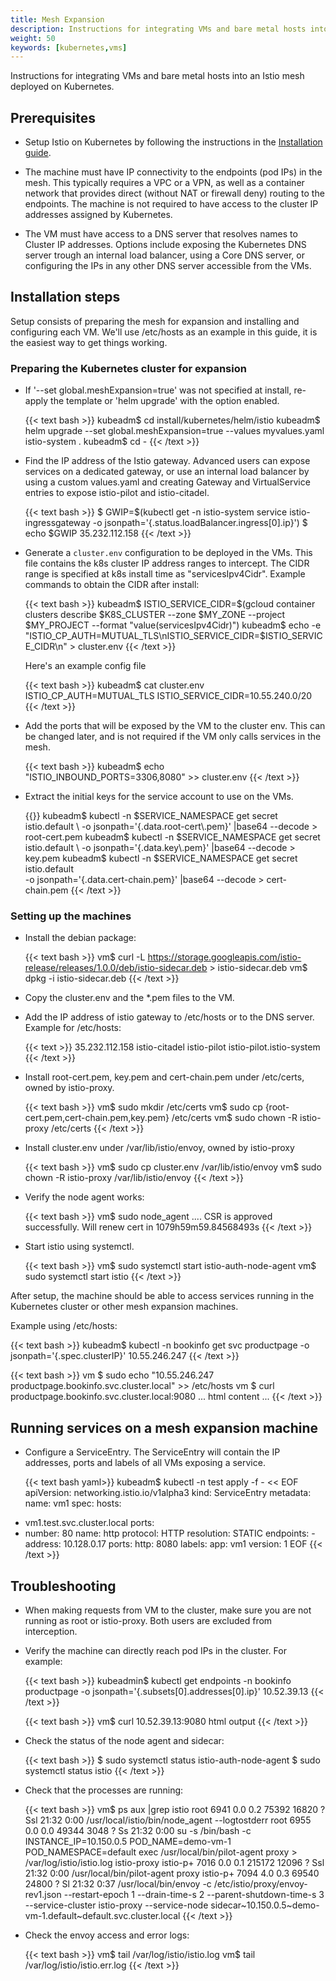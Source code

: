 ```yaml
---
title: Mesh Expansion
description: Instructions for integrating VMs and bare metal hosts into an Istio mesh deployed on Kubernetes.
weight: 50
keywords: [kubernetes,vms]
---
```


Instructions for integrating VMs and bare metal hosts into an Istio mesh
deployed on Kubernetes.

## Prerequisites

* Setup Istio on Kubernetes by following the instructions in the [Installation guide](/docs/setup/kubernetes/quick-start/).

* The machine must have IP connectivity to the endpoints (pod IPs) in the mesh. This
typically requires a VPC or a VPN, as well as a container network that
provides direct (without NAT or firewall deny) routing to the endpoints. The machine
is not required to have access to the cluster IP addresses assigned by Kubernetes.

* The VM must have access to a DNS server that resolves names to Cluster IP addresses. Options include exposing the Kubernetes DNS server trough an internal load balancer, using a Core DNS server, or configuring the IPs in any other DNS server accessible from the VMs.

## Installation steps

Setup consists of preparing the mesh for expansion and installing and configuring each VM.
We'll use /etc/hosts as an example in this guide, it is the easiest way to get things working.

### Preparing the Kubernetes cluster for expansion

*  If '--set global.meshExpansion=true' was not specified at install, re-apply the 
   template or 'helm upgrade' with the option enabled. 

    {{< text bash >}}
    kubeadm$ cd install/kubernetes/helm/istio
    kubeadm$ helm upgrade --set global.meshExpansion=true --values myvalues.yaml istio-system .
    kubeadm$ cd -
    {{< /text >}}

* Find the IP address of the Istio gateway. Advanced users can expose services on a dedicated gateway,
or use an internal load balancer by using a custom values.yaml and creating Gateway and VirtualService
entries to expose istio-pilot and istio-citadel. 

    {{< text bash >}}
    $ GWIP=$(kubectl get -n istio-system service istio-ingressgateway -o jsonpath='{.status.loadBalancer.ingress[0].ip}')
    $ echo $GWIP
    35.232.112.158
    {{< /text >}}

*   Generate a `cluster.env` configuration to be deployed in the VMs. This file contains
the k8s cluster IP address ranges to intercept. The CIDR range is specified at k8s 
install time as "servicesIpv4Cidr". Example commands to obtain the CIDR after install:

    {{< text bash >}}
    kubeadm$ ISTIO_SERVICE_CIDR=$(gcloud container clusters describe $K8S_CLUSTER --zone $MY_ZONE --project $MY_PROJECT --format "value(servicesIpv4Cidr)")
    kubeadm$ echo -e "ISTIO_CP_AUTH=MUTUAL_TLS\nISTIO_SERVICE_CIDR=$ISTIO_SERVICE_CIDR\n" > cluster.env
    {{< /text >}}

    Here's an example config file

    {{< text bash >}}
    kubeadm$ cat cluster.env
    ISTIO_CP_AUTH=MUTUAL_TLS
    ISTIO_SERVICE_CIDR=10.55.240.0/20
    {{< /text >}}

* Add the ports that will be exposed by the VM to the cluster env. This can be changed later, and 
is not required if the VM only calls services in the mesh.

    {{< text bash >}}
    kubeadm$ echo "ISTIO_INBOUND_PORTS=3306,8080" >> cluster.env
    {{< /text >}}
    
* Extract the initial keys for the service account to use on the VMs. 
  
  {{<text bash>}}
  kubeadm$ kubectl -n $SERVICE_NAMESPACE get secret istio.default  \
    -o jsonpath='{.data.root-cert\.pem}' |base64 --decode > root-cert.pem
  kubeadm$ kubectl -n $SERVICE_NAMESPACE get secret istio.default  \
    -o jsonpath='{.data.key\.pem}' |base64 --decode > key.pem
  kubeadm$ kubectl -n $SERVICE_NAMESPACE get secret istio.default  \
      -o jsonpath='{.data.cert-chain\.pem}' |base64 --decode > cert-chain.pem
  {{< /text >}}

### Setting up the machines

* Install the debian package:

    {{< text bash >}}
    vm$ curl -L https://storage.googleapis.com/istio-release/releases/1.0.0/deb/istio-sidecar.deb > istio-sidecar.deb
    vm$ dpkg -i istio-sidecar.deb
    {{< /text >}}

* Copy the cluster.env and the *.pem files to the VM.

* Add the IP address of istio gateway to /etc/hosts or to the DNS server. Example for /etc/hosts:

    {{< text >}}
    35.232.112.158 istio-citadel istio-pilot istio-pilot.istio-system
    {{< /text >}}

* Install root-cert.pem, key.pem and cert-chain.pem under /etc/certs, owned by istio-proxy. 

    {{< text bash >}}
    vm$ sudo mkdir /etc/certs
    vm$ sudo cp {root-cert.pem,cert-chain.pem,key.pem} /etc/certs
    vm$ sudo chown -R istio-proxy /etc/certs
    {{< /text >}}

* Install cluster.env under /var/lib/istio/envoy, owned by istio-proxy 

    {{< text bash >}}
    vm$ sudo cp cluster.env /var/lib/istio/envoy
    vm$ sudo chown -R istio-proxy /var/lib/istio/envoy
    {{< /text >}}

* Verify the node agent works:

    {{< text bash >}}
    vm$ sudo node_agent
    ....
    CSR is approved successfully. Will renew cert in 1079h59m59.84568493s
    {{< /text >}}

*  Start istio using systemctl.

    {{< text bash >}}
    vm$ sudo systemctl start istio-auth-node-agent
    vm$ sudo systemctl start istio
    {{< /text >}}

After setup, the machine should be able to access services running in the Kubernetes cluster
or other mesh expansion machines.

Example using /etc/hosts: 

{{< text bash >}}
kubeadm$ kubectl -n bookinfo get svc productpage -o jsonpath='{.spec.clusterIP}'
10.55.246.247
{{< /text >}}

{{< text bash >}}
vm $ sudo echo "10.55.246.247 productpage.bookinfo.svc.cluster.local" >> /etc/hosts
vm $ curl productpage.bookinfo.svc.cluster.local:9080
... html content ...
{{< /text >}}

## Running services on a mesh expansion machine

*   Configure a ServiceEntry. The ServiceEntry will contain the IP addresses, ports and labels of all
VMs exposing a service.

    {{< text bash yaml>}}
    kubeadm$ kubectl -n test apply -f - << EOF
apiVersion: networking.istio.io/v1alpha3
kind: ServiceEntry
metadata:
  name: vm1
spec:
   hosts:
   - vm1.test.svc.cluster.local
   ports:
   - number: 80
     name: http
     protocol: HTTP
   resolution: STATIC
   endpoints:
    - address: 10.128.0.17
      ports:
        http: 8080
      labels:
        app: vm1
        version: 1
    EOF
    {{< /text >}}


## Troubleshooting

* When making requests from VM to the cluster, make sure you are not running as root or istio-proxy. Both
 users are excluded from interception.

* Verify the machine can directly reach pod IPs in the cluster. For example:

    {{< text bash >}}
    kubeadmin$ kubectl get endpoints -n bookinfo productpage -o jsonpath='{.subsets[0].addresses[0].ip}'
    10.52.39.13
    {{< /text >}}

    {{< text bash >}}
    vm$ curl 10.52.39.13:9080
    html output
    {{< /text >}}

* Check the status of the node agent and sidecar:

  {{< text bash >}}
  $ sudo systemctl status istio-auth-node-agent
  $ sudo systemctl status istio
  {{< /text >}}

* Check that the processes are running:
  
  {{< text bash >}}
  vm$ ps aux |grep istio
  root      6941  0.0  0.2  75392 16820 ?        Ssl  21:32   0:00 /usr/local/istio/bin/node_agent --logtostderr
  root      6955  0.0  0.0  49344  3048 ?        Ss   21:32   0:00 su -s /bin/bash -c INSTANCE_IP=10.150.0.5 POD_NAME=demo-vm-1 POD_NAMESPACE=default exec /usr/local/bin/pilot-agent proxy > /var/log/istio/istio.log istio-proxy
  istio-p+  7016  0.0  0.1 215172 12096 ?        Ssl  21:32   0:00 /usr/local/bin/pilot-agent proxy
  istio-p+  7094  4.0  0.3  69540 24800 ?        Sl   21:32   0:37 /usr/local/bin/envoy -c /etc/istio/proxy/envoy-rev1.json --restart-epoch 1 --drain-time-s 2 --parent-shutdown-time-s 3 --service-cluster istio-proxy --service-node sidecar~10.150.0.5~demo-vm-1.default~default.svc.cluster.local
  {{< /text >}}

* Check the envoy access and error logs:

  {{< text bash >}}
  vm$ tail /var/log/istio/istio.log
  vm$ tail /var/log/istio/istio.err.log
  {{< /text >}}